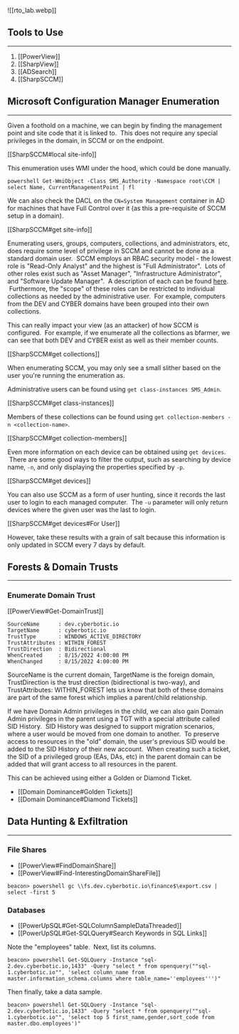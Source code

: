 ![[rto_lab.webp]]

## Tools to Use

---

1. [[PowerView]]
2. [[SharpView]]
3. [[ADSearch]]
4. [[SharpSCCM]]


## Microsoft Configuration Manager Enumeration

---

Given a foothold on a machine, we can begin by finding the management point and site code that it is linked to.  This does not require any special privileges in the domain, in SCCM or on the endpoint.

[[SharpSCCM#local site-info]]

This enumeration uses WMI under the hood, which could be done manually.

```
powershell Get-WmiObject -Class SMS_Authority -Namespace root\CCM | select Name, CurrentManagementPoint | fl
```

We can also check the DACL on the `CN=System Management` container in AD for machines that have Full Control over it (as this a pre-requisite of SCCM setup in a domain).

[[SharpSCCM#get site-info]]

Enumerating users, groups, computers, collections, and administrators, etc, does require some level of privilege in SCCM and cannot be done as a standard domain user.  SCCM employs an RBAC security model - the lowest role is "Read-Only Analyst" and the highest is "Full Administrator".  Lots of other roles exist such as "Asset Manager", "Infrastructure Administrator", and "Software Update Manager".  A description of each can be found [here](https://learn.microsoft.com/en-us/mem/configmgr/core/understand/fundamentals-of-role-based-administration).  Furthermore, the "scope" of these roles can be restricted to individual collections as needed by the administrative user.  For example, computers from the DEV and CYBER domains have been grouped into their own collections.

This can really impact your view (as an attacker) of how SCCM is configured.  For example, if we enumerate all the collections as bfarmer, we can see that both DEV and CYBER exist as well as their member counts.

[[SharpSCCM#get collections]]

When enumerating SCCM, you may only see a small slither based on the user you're running the enumeration as.

Administrative users can be found using `get class-instances SMS_Admin`.

[[SharpSCCM#get class-instances]]

Members of these collections can be found using `get collection-members -n <collection-name>`.

[[SharpSCCM#get collection-members]]

Even more information on each device can be obtained using `get devices`.  There are some good ways to filter the output, such as searching by device name, `-n`, and only displaying the properties specified by `-p`.

[[SharpSCCM#get devices]]

You can also use SCCM as a form of user hunting, since it records the last user to login to each managed computer.  The `-u` parameter will only return devices where the given user was the last to login.

[[SharpSCCM#get devices#For User]]

However, take these results with a grain of salt because this information is only updated in SCCM every 7 days by default.


## Forests & Domain Trusts

---

### Enumerate Domain Trust

[[PowerView#Get-DomainTrust]]

```
SourceName      : dev.cyberbotic.io
TargetName      : cyberbotic.io
TrustType       : WINDOWS_ACTIVE_DIRECTORY
TrustAttributes : WITHIN_FOREST
TrustDirection  : Bidirectional
WhenCreated     : 8/15/2022 4:00:00 PM
WhenChanged     : 8/15/2022 4:00:00 PM
```

SourceName is the current domain, TargetName is the foreign domain, TrustDirection is the trust direction (bidirectional is two-way), and TrustAttributes: WITHIN_FOREST lets us know that both of these domains are part of the same forest which implies a parent/child relationship.

If we have Domain Admin privileges in the child, we can also gain Domain Admin privileges in the parent using a TGT with a special attribute called SID History.  SID History was designed to support migration scenarios, where a user would be moved from one domain to another.  To preserve access to resources in the "old" domain, the user's previous SID would be added to the SID History of their new account.  When creating such a ticket, the SID of a privileged group (EAs, DAs, etc) in the parent domain can be added that will grant access to all resources in the parent.

This can be achieved using either a Golden or Diamond Ticket.
- [[Domain Dominance#Golden Tickets]]
- [[Domain Dominance#Diamond Tickets]]


## Data Hunting & Exfiltration

---

### File Shares

- [[PowerView#FindDomainShare]]
- [[PowerView#Find-InterestingDomainShareFile]]

```
beacon> powershell gc \\fs.dev.cyberbotic.io\finance$\export.csv | select -first 5
```

### Databases

- [[PowerUpSQL#Get-SQLColumnSampleDataThreaded]]
- [[PowerUpSQL#Get-SQLQuery#Search Keywords in SQL Links]]

Note the "employees" table.  Next, list its columns.

```
beacon> powershell Get-SQLQuery -Instance "sql-2.dev.cyberbotic.io,1433" -Query "select * from openquery(""sql-1.cyberbotic.io"", 'select column_name from master.information_schema.columns where table_name=''employees''')"
```

Then finally, take a data sample.

```
beacon> powershell Get-SQLQuery -Instance "sql-2.dev.cyberbotic.io,1433" -Query "select * from openquery(""sql-1.cyberbotic.io"", 'select top 5 first_name,gender,sort_code from master.dbo.employees')"
```
